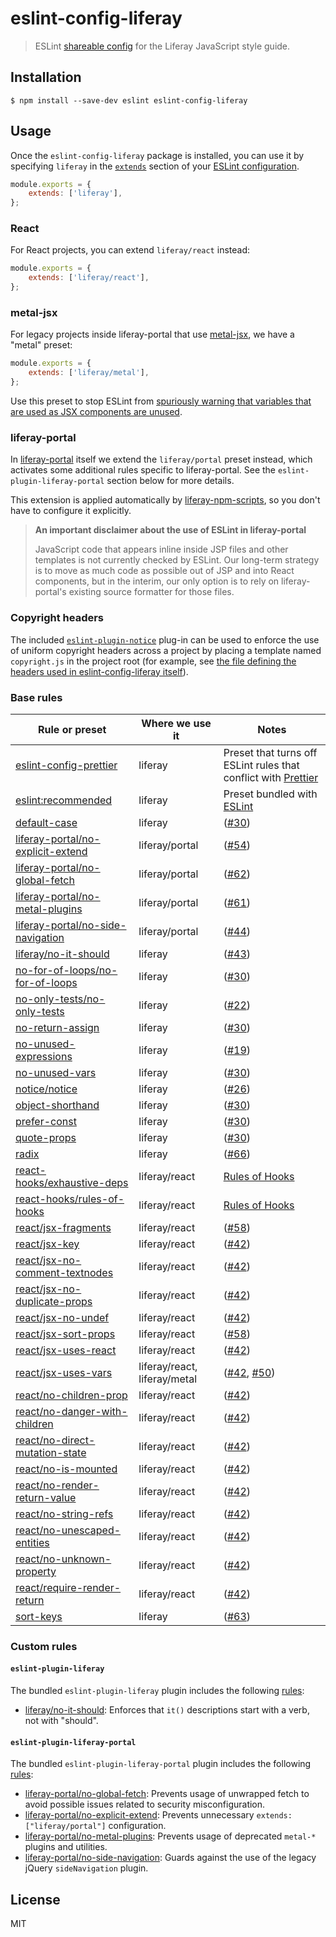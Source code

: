 # eslint-config-liferay

> ESLint [shareable config](http://eslint.org/docs/developer-guide/shareable-configs.html) for the Liferay JavaScript style guide.

## Installation

```
$ npm install --save-dev eslint eslint-config-liferay
```

## Usage

Once the `eslint-config-liferay` package is installed, you can use it by specifying `liferay` in the [`extends`](http://eslint.org/docs/user-guide/configuring#extending-configuration-files) section of your [ESLint configuration](http://eslint.org/docs/user-guide/configuring).

```js
module.exports = {
	extends: ['liferay'],
};
```

### React

For React projects, you can extend `liferay/react` instead:

```js
module.exports = {
	extends: ['liferay/react'],
};
```

### metal-jsx

For legacy projects inside liferay-portal that use [metal-jsx](https://www.npmjs.com/package/metal-jsx), we have a "metal" preset:

```js
module.exports = {
	extends: ['liferay/metal'],
};
```

Use this preset to stop ESLint from [spuriously warning that variables that are used as JSX components are unused](https://github.com/yannickcr/eslint-plugin-react/blob/master/docs/rules/jsx-uses-vars.md).

### liferay-portal

In [liferay-portal](https://github.com/liferay/liferay-portal) itself we extend the `liferay/portal` preset instead, which activates some additional rules specific to liferay-portal. See the `eslint-plugin-liferay-portal` section below for more details.

This extension is applied automatically by [liferay-npm-scripts](https://github.com/liferay/liferay-npm-tools/tree/master/packages/liferay-npm-scripts), so you don't have to configure it explicitly.

> **An important disclaimer about the use of ESLint in liferay-portal**
>
> JavaScript code that appears inline inside JSP files and other templates is not currently checked by ESLint. Our long-term strategy is to move as much code as possible out of JSP and into React components, but in the interim, our only option is to rely on liferay-portal's existing source formatter for those files.

### Copyright headers

The included [`eslint-plugin-notice`](https://www.npmjs.com/package/eslint-plugin-notice) plug-in can be used to enforce the use of uniform copyright headers across a project by placing a template named `copyright.js` in the project root (for example, see [the file defining the headers used in eslint-config-liferay itself](https://github.com/liferay/eslint-config-liferay/blob/master/copyright.js)).

### Base rules

| Rule or preset                                                                                                                      | Where we use it              | Notes                                                                                                                                |
| ----------------------------------------------------------------------------------------------------------------------------------- | ---------------------------- | ------------------------------------------------------------------------------------------------------------------------------------ |
| [eslint-config-prettier](https://github.com/prettier/eslint-config-prettier)                                                        | liferay                      | Preset that turns off ESLint rules that conflict with [Prettier](https://prettier.io/)                                               |
| [eslint:recommended](https://eslint.org/docs/rules/)                                                                                | liferay                      | Preset bundled with [ESLint](https://eslint.org/docs/rules/)                                                                         |
| [default-case](https://eslint.org/docs/rules/default-case)                                                                          | liferay                      | ([\#30](https://github.com/liferay/eslint-config-liferay/pull/30))                                                                   |
| [liferay-portal/no-explicit-extend](./plugins/eslint-plugin-liferay-portal/docs/rules/no-explicit-extend.md)                        | liferay/portal               | ([\#54](https://github.com/liferay/eslint-config-liferay/pull/54))                                                                   |
| [liferay-portal/no-global-fetch](./plugins/eslint-plugin-liferay-portal/docs/rules/no-global-fetch.md)                              | liferay/portal               | ([\#62](https://github.com/liferay/eslint-config-liferay/pull/62))                                                                   |
| [liferay-portal/no-metal-plugins](./plugins/eslint-plugin-liferay-portal/docs/rules/no-metal-plugins.md)                            | liferay/portal               | ([\#61](https://github.com/liferay/eslint-config-liferay/pull/61))                                                                   |
| [liferay-portal/no-side-navigation](./plugins/eslint-plugin-liferay-portal/docs/rules/no-side-navigation.md)                        | liferay/portal               | ([\#44](https://github.com/liferay/eslint-config-liferay/pull/44))                                                                   |
| [liferay/no-it-should](./plugins/eslint-plugin-liferay/docs/rules/no-it-should.md)                                                  | liferay                      | ([\#43](https://github.com/liferay/eslint-config-liferay/pull/43))                                                                   |
| [no-for-of-loops/no-for-of-loops](https://www.npmjs.com/package/eslint-plugin-no-for-of-loops)                                      | liferay                      | ([\#30](https://github.com/liferay/eslint-config-liferay/pull/30))                                                                   |
| [no-only-tests/no-only-tests](https://www.npmjs.com/package/eslint-plugin-no-only-tests)                                            | liferay                      | ([\#22](https://github.com/liferay/eslint-config-liferay/pull/22))                                                                   |
| [no-return-assign](https://eslint.org/docs/rules/no-return-assign)                                                                  | liferay                      | ([\#30](https://github.com/liferay/eslint-config-liferay/pull/30))                                                                   |
| [no-unused-expressions](https://eslint.org/docs/rules/no-unused-expressions)                                                        | liferay                      | ([\#19](https://github.com/liferay/eslint-config-liferay/issues/19))                                                                 |
| [no-unused-vars](https://eslint.org/docs/rules/no-unused-vars)                                                                      | liferay                      | ([\#30](https://github.com/liferay/eslint-config-liferay/pull/30))                                                                   |
| [notice/notice](https://www.npmjs.com/package/eslint-plugin-notice)                                                                 | liferay                      | ([\#26](https://github.com/liferay/eslint-config-liferay/pull/26))                                                                   |
| [object-shorthand](https://eslint.org/docs/rules/object-shorthand)                                                                  | liferay                      | ([\#30](https://github.com/liferay/eslint-config-liferay/pull/30))                                                                   |
| [prefer-const](https://eslint.org/docs/rules/prefer-const)                                                                          | liferay                      | ([\#30](https://github.com/liferay/eslint-config-liferay/pull/30))                                                                   |
| [quote-props](https://eslint.org/docs/rules/quote-props)                                                                            | liferay                      | ([\#30](https://github.com/liferay/eslint-config-liferay/pull/30))                                                                   |
| [radix](https://eslint.org/docs/rules/radix)                                                                                        | liferay                      | ([\#66](https://github.com/liferay/eslint-config-liferay/pull/66))                                                                   |
| [react-hooks/exhaustive-deps](https://www.npmjs.com/package/eslint-plugin-react-hooks)                                              | liferay/react                | [Rules of Hooks](https://reactjs.org/docs/hooks-rules.html)                                                                          |
| [react-hooks/rules-of-hooks](https://www.npmjs.com/package/eslint-plugin-react-hooks)                                               | liferay/react                | [Rules of Hooks](https://reactjs.org/docs/hooks-rules.html)                                                                          |
| [react/jsx-fragments](https://github.com/yannickcr/eslint-plugin-react/blob/HEAD/docs/rules/jsx-fragments.md)                       | liferay/react                | ([\#58](https://github.com/liferay/eslint-config-liferay/pull/58))                                                                   |
| [react/jsx-key](https://github.com/yannickcr/eslint-plugin-react/blob/HEAD/docs/rules/jsx-key.md)                                   | liferay/react                | ([\#42](https://github.com/liferay/eslint-config-liferay/pull/42))                                                                   |
| [react/jsx-no-comment-textnodes](https://github.com/yannickcr/eslint-plugin-react/blob/HEAD/docs/rules/jsx-no-comment-textnodes.md) | liferay/react                | ([\#42](https://github.com/liferay/eslint-config-liferay/pull/42))                                                                   |
| [react/jsx-no-duplicate-props](https://github.com/yannickcr/eslint-plugin-react/blob/HEAD/docs/rules/jsx-no-duplicate-props.md)     | liferay/react                | ([\#42](https://github.com/liferay/eslint-config-liferay/pull/42))                                                                   |
| [react/jsx-no-undef](https://github.com/yannickcr/eslint-plugin-react/blob/HEAD/docs/rules/jsx-no-undef.md)                         | liferay/react                | ([\#42](https://github.com/liferay/eslint-config-liferay/pull/42))                                                                   |
| [react/jsx-sort-props](https://github.com/yannickcr/eslint-plugin-react/blob/HEAD/docs/rules/jsx-sort-props.md)                     | liferay/react                | ([\#58](https://github.com/liferay/eslint-config-liferay/pull/51))                                                                   |
| [react/jsx-uses-react](https://github.com/yannickcr/eslint-plugin-react/blob/HEAD/docs/rules/jsx-uses-react.md)                     | liferay/react                | ([\#42](https://github.com/liferay/eslint-config-liferay/pull/42))                                                                   |
| [react/jsx-uses-vars](https://github.com/yannickcr/eslint-plugin-react/blob/HEAD/docs/rules/jsx-uses-vars.md)                       | liferay/react, liferay/metal | ([\#42](https://github.com/liferay/eslint-config-liferay/pull/42), [\#50](https://github.com/liferay/eslint-config-liferay/pull/50)) |
| [react/no-children-prop](https://github.com/yannickcr/eslint-plugin-react/blob/HEAD/docs/rules/no-children-prop.md)                 | liferay/react                | ([\#42](https://github.com/liferay/eslint-config-liferay/pull/42))                                                                   |
| [react/no-danger-with-children](https://github.com/yannickcr/eslint-plugin-react/blob/HEAD/docs/rules/no-danger-with-children.md)   | liferay/react                | ([\#42](https://github.com/liferay/eslint-config-liferay/pull/42))                                                                   |
| [react/no-direct-mutation-state](https://github.com/yannickcr/eslint-plugin-react/blob/HEAD/docs/rules/no-direct-mutation-state.md) | liferay/react                | ([\#42](https://github.com/liferay/eslint-config-liferay/pull/42))                                                                   |
| [react/no-is-mounted](https://github.com/yannickcr/eslint-plugin-react/blob/HEAD/docs/rules/no-is-mounted.md)                       | liferay/react                | ([\#42](https://github.com/liferay/eslint-config-liferay/pull/42))                                                                   |
| [react/no-render-return-value](https://github.com/yannickcr/eslint-plugin-react/blob/HEAD/docs/rules/no-render-return-value.md)     | liferay/react                | ([\#42](https://github.com/liferay/eslint-config-liferay/pull/42))                                                                   |
| [react/no-string-refs](https://github.com/yannickcr/eslint-plugin-react/blob/HEAD/docs/rules/no-string-refs.md)                     | liferay/react                | ([\#42](https://github.com/liferay/eslint-config-liferay/pull/42))                                                                   |
| [react/no-unescaped-entities](https://github.com/yannickcr/eslint-plugin-react/blob/HEAD/docs/rules/no-unescaped-entities.md)       | liferay/react                | ([\#42](https://github.com/liferay/eslint-config-liferay/pull/42))                                                                   |
| [react/no-unknown-property](https://github.com/yannickcr/eslint-plugin-react/blob/HEAD/docs/rules/no-unknown-property.md)           | liferay/react                | ([\#42](https://github.com/liferay/eslint-config-liferay/pull/42))                                                                   |
| [react/require-render-return](https://github.com/yannickcr/eslint-plugin-react/blob/HEAD/docs/rules/require-render-return.md)       | liferay/react                | ([\#42](https://github.com/liferay/eslint-config-liferay/pull/42))                                                                   |
| [sort-keys](https://eslint.org/docs/rules/sort-keys)                                                                                | liferay                      | ([\#63](https://github.com/liferay/eslint-config-liferay/pull/63))                                                                   |

### Custom rules

#### `eslint-plugin-liferay`

The bundled `eslint-plugin-liferay` plugin includes the following [rules](./plugins/eslint-plugin-liferay/docs/rules):

-   [liferay/no-it-should](./plugins/eslint-plugin-liferay/docs/rules/no-it-should.md): Enforces that `it()` descriptions start with a verb, not with "should".

#### `eslint-plugin-liferay-portal`

The bundled `eslint-plugin-liferay-portal` plugin includes the following [rules](./plugins/eslint-plugin-liferay-portal/docs/rules):

-   [liferay-portal/no-global-fetch](./plugins/eslint-plugin-liferay-portal/docs/rules/no-global-fetch.md): Prevents usage of unwrapped fetch to avoid possible issues related to security misconfiguration.
-   [liferay-portal/no-explicit-extend](./plugins/eslint-plugin-liferay-portal/docs/rules/no-explicit-extend.md): Prevents unnecessary `extends: ["liferay/portal"]` configuration.
-   [liferay-portal/no-metal-plugins](./plugins/eslint-plugin-liferay-portal/docs/rules/no-metal-plugins.md): Prevents usage of deprecated `metal-*` plugins and utilities.
-   [liferay-portal/no-side-navigation](./plugins/eslint-plugin-liferay-portal/docs/rules/no-side-navigation.md): Guards against the use of the legacy jQuery `sideNavigation` plugin.

## License

MIT
